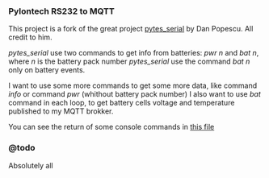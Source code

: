 ### Pylontech RS232 to MQTT
This project is a fork of the great project [pytes_serial](https://github.com/chinezbrun/pytes_serial) by Dan Popescu. All credit to him. 

*pytes_serial* use two commands to get info from batteries: *pwr n* and *bat n*, where *n* is the battery pack number
*pytes_serial* use the command *bat n* only on battery events. 

I want to use some more commands to get some more data, like command *info* or command *pwr* (whithout battery pack number)
I also want to use *bat* command in each loop, to get battery cells voltage and temperature published to my MQTT brokker. 

You can see the return of some console commands in [this file](samples/sample_commands.txt)

### @todo
Absolutely all
